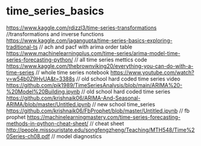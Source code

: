 # time_series_basics
https://www.kaggle.com/rdizzl3/time-series-transformations  //transformations and inverse functions
https://www.kaggle.com/jagangupta/time-series-basics-exploring-traditional-ts  // ach and pacf with arima order table
https://www.machinelearningplus.com/time-series/arima-model-time-series-forecasting-python/  // all time series mettics code
https://www.kaggle.com/thebrownviking20/everything-you-can-do-with-a-time-series  // whole time series notebook
https://www.youtube.com/watch?v=w54b0Z9HvUA&t=3388s // old school hard coded time series video
https://github.com/pik1989/TimeSeriesAnalysis/blob/main/ARIMA%20-%20Model%20Building.ipynb // old school hard coded time series
https://github.com/krishnaik06/ARIMA-And-Seasonal-ARIMA/blob/master/Untitled.ipynb // new school time_series
https://github.com/krishnaik06/FbProphet/blob/master/Untitled.ipynb // fb prophet
https://machinelearningmastery.com/time-series-forecasting-methods-in-python-cheat-sheet/ // cheat sheet
http://people.missouristate.edu/songfengzheng/Teaching/MTH548/Time%20Series-ch08.pdf  // model diagnostics
